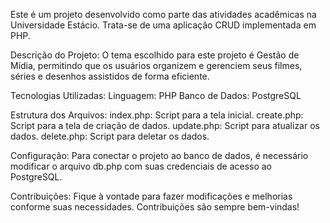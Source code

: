 Este é um projeto desenvolvido como parte das atividades acadêmicas na Universidade Estácio. Trata-se de uma aplicação CRUD implementada em PHP.

Descrição do Projeto:
O tema escolhido para este projeto é Gestão de Mídia, permitindo que os usuários organizem e gerenciem seus filmes, séries e desenhos assistidos de forma eficiente.

Tecnologias Utilizadas:
Linguagem: PHP
Banco de Dados: PostgreSQL


Estrutura dos Arquivos:
index.php: Script para a tela inicial.
create.php: Script para a tela de criação de dados.
update.php: Script para atualizar os dados.
delete.php: Script para deletar os dados.

Configuração:
Para conectar o projeto ao banco de dados, é necessário modificar o arquivo db.php com suas credenciais de acesso ao PostgreSQL.

Contribuições:
Fique à vontade para fazer modificações e melhorias conforme suas necessidades. Contribuições são sempre bem-vindas!
